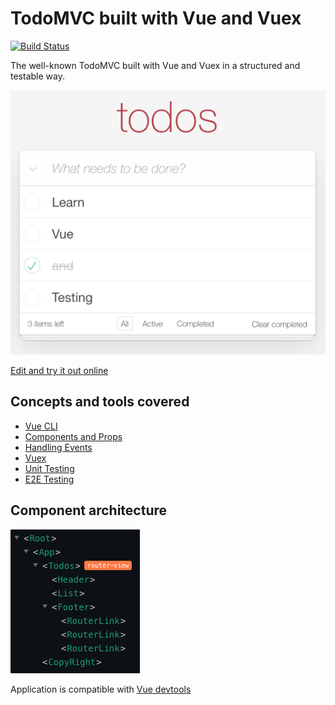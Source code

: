 # TodoMVC built with Vue and Vuex

[![Build Status](https://travis-ci.com/blacksonic/todomvc-vue-composition-api.svg?branch=master)](https://travis-ci.com/blacksonic/todomvc-vue-composition-api)

The well-known TodoMVC built with Vue and Vuex in a structured and testable way.

![TodoMVC Vue](./images/screenshot.png "TodoMVC Vue")

[Edit and try it out online](https://codesandbox.io/s/github/blacksonic/todoapp-vue)

## Concepts and tools covered

- [Vue CLI](https://cli.vuejs.org/)
- [Components and Props](https://vuejs.org/v2/guide/components.html#Passing-Data-to-Child-Components-with-Props)
- [Handling Events](https://vuejs.org/v2/guide/components.html#Listening-to-Child-Components-Events)
- [Vuex](https://vuex.vuejs.org/)
- [Unit Testing](https://vue-test-utils.vuejs.org/)
- [E2E Testing](https://www.cypress.io/)

## Component architecture

![Architecture](./images/architecture.png)

Application is compatible with [Vue devtools](https://chrome.google.com/webstore/detail/vuejs-devtools/nhdogjmejiglipccpnnnanhbledajbpd?hl=en)
